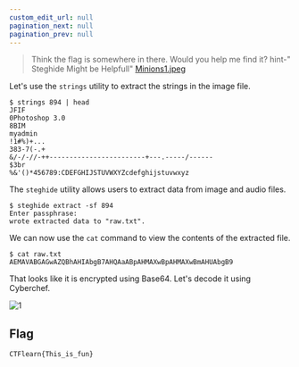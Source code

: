 ```yaml
---
custom_edit_url: null
pagination_next: null
pagination_prev: null
---
```


> Think the flag is somewhere in there. Would you help me find it? hint-" Steghide Might be Helpfull"
> [Minions1.jpeg](https://ctflearn.com/challenge/download/894) 

Let's use the `strings` utility to extract the strings in the image file.
```
$ strings 894 | head
JFIF
0Photoshop 3.0
8BIM
myadmin
!1#%)+...
383-7(-.+
&/-/-//-++------------------------+---.-----/------
$3br
%&'()*456789:CDEFGHIJSTUVWXYZcdefghijstuvwxyz
```
The `steghide` utility allows users to extract data from image and audio files.
```
$ steghide extract -sf 894
Enter passphrase:
wrote extracted data to "raw.txt".
```
We can now use the `cat` command to view the contents of the extracted file.
```
$ cat raw.txt
AEMAVABGAGwAZQBhAHIAbgB7AHQAaABpAHMAXwBpAHMAXwBmAHUAbgB9
```
That looks like it is encrypted using Base64. Let's decode it using Cyberchef.

![1](https://github.com/Knign/Write-ups/assets/110326359/1f557e3b-8688-4f55-947b-5c5843035c21)

## Flag
```
CTFlearn{This_is_fun}
```
